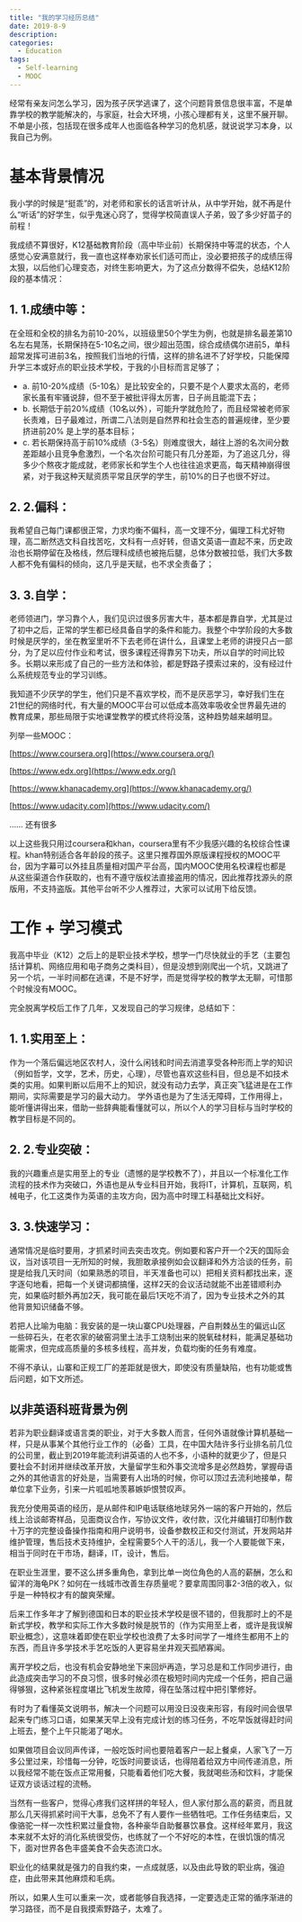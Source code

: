 ```yaml
---
title: "我的学习经历总结"
date: 2019-8-9
description: 
categories:
  - Education
tags:
  - Self-learning
  - MOOC
---
```



经常有亲友问怎么学习，因为孩子厌学逃课了，这个问题背景信息很丰富，不是单靠学校的教学能解决的，与家庭，社会大环境，小孩心理都有关，这里不展开聊。不单是小孩，包括现在很多成年人也面临各种学习的危机感，就说说学习本身，以我自己为例。

# **基本背景情况**

我小学的时候是“挺乖”的，对老师和家长的话言听计从，从中学开始，就不再是什么“听话”的好学生，似乎鬼迷心窍了，觉得学校简直误人子弟，毁了多少好苗子的前程！

我成绩不算很好，K12基础教育阶段（高中毕业前）长期保持中等混的状态，个人感觉心安满意就行，我一直也这样奉劝家长们适可而止，没必要把孩子的成绩压得太狠，以后他们心理变态，对终生影响更大，为了这点分数得不偿失，总结K12阶段的基本情况：

## 1. 1.成绩中等：

在全班和全校的排名为前10-20%，以班级里50个学生为例，也就是排名最差第10名左右晃荡，长期保持在5-10名之间，很少超出范围，综合成绩偶尔进前5，单科超常发挥可进前3名，按照我们当地的行情，这样的排名进不了好学校，只能保障升学三本或好点的职业技术学校，于我的小目标而言足够了； 

- a. 前10-20%成绩（5-10名）是比较安全的，只要不是个人要求太高的，老师家长虽有牢骚说辞，但不至于被批评得太厉害，日子尚且能混下去；
- b. 长期低于前20%成绩（10名以外），可能升学就危险了，而且经常被老师家长责难，日子最难过，所谓二八法则是自然界和社会生态的普遍规律，至少要挤进前20% 是上学的基本目标；
- c. 若长期保持高于前10%成绩（3-5名）则难度很大，越往上游的名次间分数差距越小且竞争愈激烈，一个名次台阶可能只有几分差距，为了追这几分，得多少个熬夜才能成就，老师家长和学生个人也往往追求更高，每天精神崩得很紧，对于我这种天赋资质平常且厌学的学生，前10%的日子也很不好过。

## 2. 2.偏科：

我希望自己每门课都很正常，力求均衡不偏科，高一文理不分，偏理工科尤好物理，高二断然选文科自找苦吃，文科有一点好转，但语文英语一直起不来，历史政治也长期停留在及格线，然后理科成绩也被拖后腿，总体分数被拉低，我们大多数人都不免有偏科的倾向，这几乎是天赋，也不求全责备了；

## 3. 3.自学：

老师领进门，学习靠个人，我们见识过很多厉害大牛，基本都是靠自学，尤其是过了初中之后，正常的学生都已经具备自学的条件和能力。我整个中学阶段的大多数时候是厌学的，坐在教室里听不下去老师在讲什么，且课堂上老师的讲授只占一部分，为了足以应付作业和考试，很多课程还得靠另下功夫，所以自学的时间比较多。长期以来形成了自己的一些方法和体验，都是野路子摸索过来的，没有经过什么系统规范专业的学习训练。

我知道不少厌学的学生，他们只是不喜欢学校，而不是厌恶学习，幸好我们生在21世纪的网络时代，有大量的MOOC平台可以低成本高效率吸收全世界最先进的教育成果，那些局限于实地课堂教学的模式终将没落，这种趋势越来越明显。

列举一些MOOC：

[https://www.coursera.org](https://www.coursera.org/)

[https://www.edx.org](https://www.edx.org/)

[https://www.khanacademy.org](https://www.khanacademy.org/)

[https://www.udacity.com](https://www.udacity.com/)

…… 还有很多

以上这些我只用过coursera和khan，coursera里有不少我感兴趣的名校综合性课程。khan特别适合各年龄段的孩子。这里只推荐国外原版课程授权的MOOC平台，因为字幕可以外挂且质量相对国产平台高，国内MOOC使用名校课程也都是从这些渠道合作获取的，也有不遵守版权法直接盗用的情况，因此推荐找源头的原版用，不支持盗版。其他平台听不少人推荐过，大家可以试用下给反馈。

# **工作 + 学习模式**

我高中毕业（K12）之后上的是职业技术学校，想学一门尽快就业的手艺（主要包括计算机、网络应用和电子商务之类科目），但是没想到刚爬出一个坑，又跳进了另一个坑，一半时间都在逃课，不是不好学，而是觉得学校的教学太无聊，可惜那个时候没有MOOC。

完全脱离学校后工作了几年，又发现自己的学习规律，总结如下：

## 1. 1.实用至上：

作为一个落后偏远地区农村人，没什么闲钱和时间去消遣享受各种形而上学的知识（例如哲学，文学，艺术，历史，心理），尽管也喜欢这些科目，但总是不如技术类的实用。如果判断以后用不上的知识，就没有动力去学，真正突飞猛进是在工作期间，实际需要是学习的最大动力。 学外语也是为了生活无障碍，工作用得上，能听懂讲得出来，借助一些辞典能看懂就可以，所以个人的学习目标与当时学校的教学目标是不同的。

## 2. 2.专业突破：

我的兴趣重点是实用至上的专业（遗憾的是学校教不了），并且以一个标准化工作流程的技术作为突破口，外语也是从专业科目开始，我将IT，计算机，互联网，机械电子，化工这类作为英语的主攻方向，因为高中时理工科基础比文科好。

## 3. 3.快速学习：

通常情况是临时要用，才抓紧时间去突击攻克。例如要和客户开一个2天的国际会议，当对该项目一无所知的时候，我胆敢承接例如会议翻译和外方洽谈的任务，前提是给我几天时间（如果熟悉的项目，半天准备也可以）把相关资料都找出来，逐字逐句地看，把每一个关键词都搞懂，这样2天的会议活动就能不出差错顺利办完，如果临时额外再加2天，我可能在最后1天吃不消了，因为专业技术之外的其他背景知识储备不够。

若把人比喻为电脑：我安装的是一块山寨CPU处理器，产自荆棘丛生的偏远山区一些碎石头，在老农家的破窑洞里土法手工烧制出来的脱氧硅材料，能满足基础功能需求，但完成高质量的多核多线程，高并发，负载均衡的任务有难度。

不得不承认，山寨和正规工厂的差距就是很大，即使没有质量缺陷，也有功能或售后问题，如下文所述。

## 以非英语科班背景为例

若非为职业翻译或语言类的职业，对于大多数人而言，任何外语就像计算机基础一样，只是从事某个其他行业工作的（必备）工具，在中国大陆许多行业排名前几位的公司里，截止到2019年能流利讲英语的人也不多，小语种的就更少了，但是只要社会不封闭并继续改革开放，大量留学生和外事交流增多是必然趋势，掌握母语之外的其他语言的好处是，当需要有人出场的时候，你可以顶过去流利地接单，帮单位拿下业务，引来一片呱呱地羡慕嫉妒恨赞叹声。

我充分使用英语的经历，是从邮件和IP电话联络地球另外一端的客户开始的，然后线上洽谈邮寄样品，见面商议合作，写协议文件，收付款，汉化并编辑打印制作数十万字的完整设备操作指南和用户说明书，设备参数校正和交付测试，开发网站并维护管理，售后技术支持维护，全程需要5个人干的活儿，我一个人要能做下来，相当于同时在干市场，翻译，IT，设计，售后。

在职业生涯里，要不这么拼多重角色，拿到比单一岗位角色的人高的薪酬，怎么和留洋的海龟PK？如何在一线城市改善生存质量呢？要拿周围同事2-3倍的收入，似乎是一种特权才有的酸爽荣耀。

后来工作多年才了解到德国和日本的职业技术学校是很不错的，但我那时上的不是新式学校，教学和实际工作大多数时候是脱节的（作为实用至上者，或许是我误解职业概念），这意味着即使在职业学校也浪费了太多时间学了一堆终生都用不上的东西，而且许多学技术手艺吃饭的人更容易坐井观天孤陋寡闻。

离开学校之后，也没有机会安静地坐下来回炉再造，学习总是和工作同步进行，由此造成突击学习的不良习惯，很多时候必须在极短时间内完成一个任务，把自己逼得够狠，这种紧张程度堪比飞机发生故障，得在坠落过程中把引擎修好。

有时为了看懂英文说明书，解决一个问题可以用没日没夜来形容，有段时间会很早起来专门练习口语，如果某天早上没有完成计划的练习任务，不吃早饭就得赶时间上班去，整个上午只能渴了喝水。

如果做项目会议同声传译，一般吃饭时间也要陪着客户一起上餐桌，人家飞了一万多公里过来，珍惜每一分钟，吃饭时间要谈话，也得陪着给双方中间传递消息，所以我经常不能在饭点正常用餐，只能看着他们吃大餐，我就喝些汤和饮料，才能保证双方谈话过程的流畅。

当然有一些客户，觉得心疼我们这样拼的年轻人，但人家付那么高的薪资，而且就那么几天得抓紧时间干大事，总免不了有人要作一些牺牲吧。工作任务结束后，又像骆驼一样一次性积累过量食物，各种豪华自助餐暴饮暴食。这样经年累月，我这本来就不太好的消化系统很受伤，也练就了一个不好吃的本性，在很饥饿的情况下，面对世界各色丰盛美食不会失态流口水。

职业化的结果就是强力的自我约束，一点成就感，以及由此导致的职业病，强迫症，由此带来其他麻烦和毛病。

所以，如果人生可以重来一次，或者能够自我选择，一定要选走正常的循序渐进的学习路径，而不是自我摸索野路子，太难了。